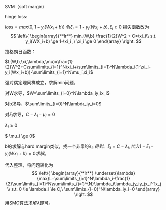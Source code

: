 SVM（soft margin)

hinge loss:

$loss=max(0,1-y_i(Wx_i+b))$
令$\xi_i=1-y_i(Wx_i+b), \xi_i \ge0$
损失函数改为
$$
\left\{               \begin{array}{**lr**}               min_{W,b} \frac{1}{2}W^2 + C*\xi_i\\               s.t.  y_i(WX_i+b) \ge 1-\xi_i ,\ \xi_i \ge 0            \end{array}  \right.
$$



拉格朗日函数：

$L(W,b,\xi,\lambda,\mu)=\frac{1}{2}W^2+C\sum\limits_{i=1}^N\xi_i+\sum\limits_{i=1}^N\lambda_i(1-\xi_i-y_i(Wx_i+b))-\sum\limits_{i=1}^N\mu_i\xi_i$

强对偶定理同样成立，求解min问题，

对W求导，$W=\sum\limits_{i=0}^N\lambda_iy_ix_i$

对b求导，$\sum\limits_{i=0}^N\lambda_iy_i=0$

对$\xi_i$求导，$C-\lambda_i-\mu_i=0$

$\lambda_i \ge 0$

$ \mu_i \ge 0$

b的求解与hard margin类似，找一个非零的$\lambda_i,得到、\xi_i=C-\lambda_i,代入1-\xi_i-y_i(Wx_i+b)=0求解$。


代入整理，将问题转化为
$$
\left\{               \begin{array}{**lr**}               \underset{\lambda}{max}L=\sum\limits_{i=1}^N\lambda_i-\frac{1}{2}\sum\limits_{i=1}^N\sum\limits_{j=1}^{N}\lambda_i\lambda_jy_iy_jx_i^Tx_j  \\               s.t.  0 \le \lambda_i \le C,\ \sum\limits_{i=0}^N\lambda_iy_i=0             \end{array}  \right.
$$
用SMO算法求解$\lambda$即可。